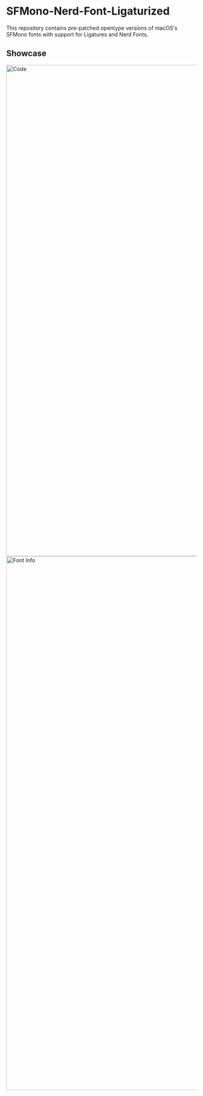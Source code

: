 # SFMono-Nerd-Font-Ligaturized
This repository contains pre-patched opentype versions of macOS's SFMono fonts with support for Ligatures and Nerd Fonts. 

## Showcase

<img width="1296" alt="Code" src="https://github.com/cpea2506/SFMono-Nerd-Font-Ligaturized/assets/42694704/5b0665d1-f564-43b0-b84c-433641a3303e">

<img width="1408" alt="Font Info" src="https://github.com/cpea2506/SFMono-Nerd-Font-Ligaturized/assets/42694704/ea042ea0-c1e0-469f-b4c1-626b6fc11890">
